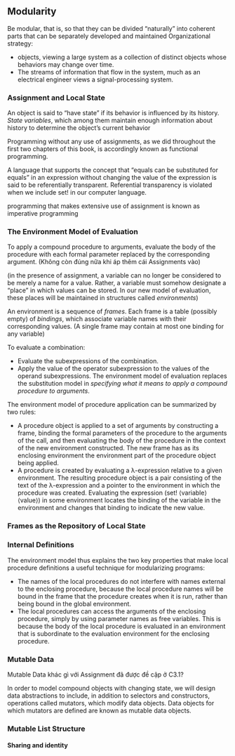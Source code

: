 

## Modularity
Be modular, that is, so that they can be divided “naturally” into coherent parts that can be separately developed and maintained
Organizational strategy: 
- objects, viewing a large system as a collection of distinct objects whose behaviors may change over time.
- The streams of information that flow in the system, much as an electrical engineer views a signal-processing system. 
### Assignment and Local State
An object is said to “have state” if its behavior is influenced by its history. *State variables*, which among them maintain enough information about history to determine the object’s current behavior

Programming without any use of assignments, as we did throughout the first two chapters of this book, is accordingly known as functional programming. 

A language that supports the concept that “equals can be substituted for equals” in an expression without changing the value of the expression is said to be referentially transparent. Referential transparency is violated when we include set! in our computer language. 

 programming that makes extensive use of assignment is known as imperative programming
### The Environment Model of Evaluation
 To apply a compound procedure to arguments, evaluate the body of the procedure with each formal parameter replaced by the corresponding argument. (Không còn đúng nữa khi áp thêm cái Assignments vào) 
 
 (in the presence of assignment, a variable can no longer be considered to be merely a name for a value. Rather, a variable must somehow designate a “place” in which values can be stored. In our new model of evaluation, these places will be maintained in structures called *environments*)
 
An environment is a sequence of *frames*. Each frame is a table (possibly empty) of *bindings*, which associate variable names with their corresponding values. (A single frame may contain at most one binding for any variable)

To evaluate a combination: 
- Evaluate the subexpressions of the combination.
- Apply the value of the operator subexpression to the values of the operand subexpressions.
The environment model of evaluation replaces the substitution model in *specifying what it means to apply a compound procedure to arguments*.


The environment model of procedure application can be summarized by two rules:
- A procedure object is applied to a set of arguments by constructing a frame, binding the formal parameters of the procedure to the arguments of the call, and then evaluating the body of the procedure in the context of the new environment constructed. The new frame has as its enclosing environment the environment part of the procedure object being applied.
- A procedure is created by evaluating a λ-expression relative to a given environment. The resulting procedure object is a pair consisting of the text of the λ-expression and a pointer to the environment in which the procedure was created. 
Evaluating the expression (set! ⟨variable⟩ ⟨value⟩) in some environment locates the binding of the variable in the environment and changes that binding to indicate the new value. 

### Frames as the Repository of Local State

### Internal Definitions

The environment model thus explains the two key properties that make local procedure definitions a useful technique for modularizing programs:

- The names of the local procedures do not interfere with names external to the enclosing procedure, because the local procedure names will be bound in the frame that the procedure creates when it is run, rather than being bound in the global environment.
- The local procedures can access the arguments of the enclosing procedure, simply by using parameter names as free variables. This is because the body of the local procedure is evaluated in an environment that is subordinate to the evaluation environment for the enclosing procedure. 

### Mutable Data
Mutable Data khác gì với Assignment đã được đề cập ở C3.1?

In order to model compound objects with changing state, we will design data abstractions to include, in addition to selectors and constructors, operations called mutators, which modify data objects. Data objects for which mutators are defined are known as mutable data objects. 
### Mutable List Structure

#### Sharing and identity